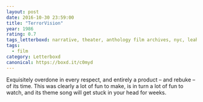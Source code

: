 ```yaml
---
layout: post 
date: 2016-10-30 23:59:00
title: "TerrorVision"
year: 1986
rating: 0.7
tags_letterboxd: narrative, theater, anthology film archives, nyc, leah, Robtober
tags:
  - film
category: Letterboxd
canonical: https://boxd.it/c0myd
---
```


Exquisitely overdone in every respect, and entirely a product – and rebuke – of its time. This was clearly a lot of fun to make, is in turn a lot of fun to watch, and its theme song will get stuck in your head for weeks.